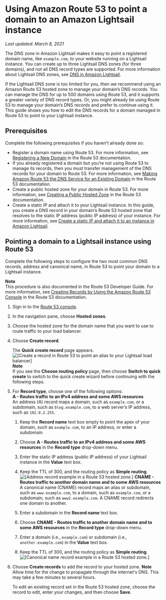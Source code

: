 # Using Amazon Route 53 to point a domain to an Amazon Lightsail instance<a name="amazon-lightsail-using-route-53-to-point-a-domain-to-an-instance"></a>

*Last updated: March 8, 2021*

The DNS zone in Amazon Lightsail makes it easy to point a registered domain name, like `example.com`, to your website running on a Lightsail instance\. You can create up to three Lightsail DNS zones \(for three domains\), and not all DNS record types are supported\. For more information about Lightsail DNS zones, see [DNS in Amazon Lightsail](understanding-dns-in-amazon-lightsail.md)\.

If the Lightsail DNS zone is too limited for you, then we recommend using an Amazon Route 53 hosted zone to manage your domain’s DNS records\. You can manage the DNS for up to 500 domains using Route 53, and it supports a greater variety of DNS record types\. Or, you might already be using Route 53 to manage your domain’s DNS records and prefer to continue using it\. This guide shows you how to edit the DNS records for a domain managed in Route 53 to point to your Lightsail instance\.

## Prerequisites<a name="using-amazon-route-53-prerequisites"></a>

Complete the following prerequisites if you haven’t already done so:
+ Register a domain name using Route 53\. For more information, see [Registering a New Domain](https://docs.aws.amazon.com/Route53/latest/DeveloperGuide/domain-register.html) in the Route 53 documentation\.
+ If you already registered a domain but you’re not using Route 53 to manage its records, then you must transfer management of the DNS records for your domain to Route 53\. For more information, see [Making Amazon Route 53 the DNS Service for an Existing Domain](https://docs.aws.amazon.com/Route53/latest/DeveloperGuide/MigratingDNS.html) in the Route 53 documentation\.
+ Create a public hosted zone for your domain in Route 53\. For more information, see [Creating a Public Hosted Zone](https://docs.aws.amazon.com/Route53/latest/DeveloperGuide/CreatingHostedZone.html) in the Route 53 documentation\.
+ Create a static IP and attach it to your Lightsail instance\. In this guide, you create a DNS record in your domain’s Route 53 hosted zone that resolves to the static IP address \(public IP address\) of your instance\. For more information, see [Create a static IP and attach it to an instance in Amazon Lightsail](lightsail-create-static-ip.md)\.

## Pointing a domain to a Lightsail instance using Route 53<a name="pointing-a-domain-to-a-lightsail-instance-using-route-53"></a>

Complete the following steps to configure the two most common DNS records, address and canonical name, in Route 53 to point your domain to a Lightsail instance\.

**Note**  
This procedure is also documented in the Route 53 Developer Guide\. For more information, see [Creating Records by Using the Amazon Route 53 Console](https://docs.aws.amazon.com/Route53/latest/DeveloperGuide/resource-record-sets-creating.html) in the Route 53 documentation\.

1. Sign in to the [Route 53 console](https://console.aws.amazon.com/route53)\.

1. In the navigation pane, choose **Hosted zones**\.

1. Choose the hosted zone for the domain name that you want to use to route traffic to your load balancer\.

1. Choose **Create record**\.

   The **Quick create record** page appears\.  
![\[Create a record in Route 53 to point an alias to your Lightsail load balancer\]](https://d9yljz1nd5001.cloudfront.net/en_us/2c7274df55d082980824e6f5d4268a07/images/create-record-set-alias-record-route-53-blank.png)
**Note**  
If you see the **Choose routing policy** page, then choose **Switch to quick create** to switch to the quick create wizard before continuing with the following steps\.

1. For **Record type**, choose one of the following options:  
**A \- Routes traffic to an IPv4 address and some AWS resources**  
An address \(A\) record maps a domain, such as `example.com`, or a subdomain, such as `blog.example.com`, to a web server’s IP address, such as `192.0.2.255`\.  

   1. Keep the **Record name** text box empty to point the apex of your domain, such as `example.com`, to an IP address, or enter a subdomain\.

   1. Choose **A \- Routes traffic to an IPv4 address and some AWS resources** in the **Record type** drop\-down menu\.

   1. Enter the static IP address \(public IP address\) of your Lightsail instance in the **Value** text box\.

   1. Keep the TTL of 300, and the routing policy as **Simple routing**\.  
![\[Address record example in a Route 53 hosted zone.\]](https://d9yljz1nd5001.cloudfront.net/en_us/2c7274df55d082980824e6f5d4268a07/images/amazon-lightsail-route-53-hosted-zone-a-record.png)
**CNAME \- Routes traffic to another domain name and to some AWS resources**  
A canonical name \(CNAME\) record maps an alias or subdomain, such as `www.example.com`, to a domain, such as `example.com`, or a subdomain, such as `www2.example.com`\. A CNAME record redirects one domain to another\.  

   1. Enter a subdomain in the **Record name** text box\.

   1. Choose **CNAME \- Routes traffic to another domain name and to some AWS resources** in the **Record type** drop\-down menu\.

   1. Enter a domain \(i\.e\., `example.com`\) or subdomain \(i\.e\., `another.example.com`\) in the **Value** text box\.

   1. Keep the TTL of 300, and the routing policy as **Simple routing**\.  
![\[Canonical name record example in a Route 53 hosted zone.\]](https://d9yljz1nd5001.cloudfront.net/en_us/2c7274df55d082980824e6f5d4268a07/images/amazon-lightsail-route-53-hosted-zone-cname-record.png)

1. Choose **Create records** to add the record to your hosted zone\.
**Note**  
Allow time for the change to propagate through the internet's DNS\. This may take a few minutes to several hours\.

   To edit an existing record set in the Route 53 hosted zone, choose the record to edit, enter your changes, and then choose **Save**\.